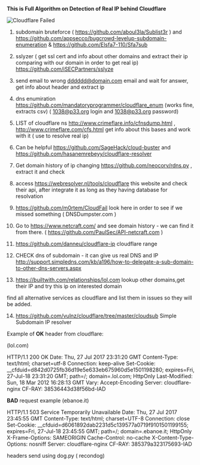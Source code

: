 
**This is Full Algorithm on Detection of Real IP behind Cloudflare**

![Cloudflare Failed](https://image.ibb.co/c1vw6x/cloudflare.png)
1) subdomain bruteforce ( https://github.com/aboul3la/Sublist3r ) and https://github.com/appsecco/bugcrowd-levelup-subdomain-enumeration &
https://github.com/Elsfa7-110/Sfa7sub

2) sslyzer ( get ssl cert and info about other domains and extract their ip comparing with our domain in order to get real ip)
https://github.com/iSECPartners/sslyze

3) send email to wrong dddddd@domain.com email and wait for answer, get info about header and extract ip

4) dns enumiration https://github.com/mandatoryprogrammer/cloudflare_enum (works fine, extracts csv) ( 1038@p33.org login and 1038@p33.org password)

5) LIST of cloudflare ns http://www.crimeflare.info/cfnsdump.html , 
http://www.crimeflare.com/cfs.html get info about this bases and work with it ( use to resolve real ip)

6)  Can be helpful https://github.com/SageHack/cloud-buster and https://github.com/hasanemrebeyy/cloudflare-resolver

7) Get domain history of ip changing https://github.com/neocorv/rdns.py , extract it and check

8) access https://webresolver.nl/tools/cloudflare this website and check their api, after integrate it as long as they having database for resolvation

9) https://github.com/m0rtem/CloudFail look here in order to see if we missed something ( DNSDumpster.com )

10) Go to https://www.netcraft.com/ and see domain history - we can find it from there. ( https://github.com/PaulSec/API-netcraft.com )

11) https://github.com/danneu/cloudflare-ip cloudflare range

12) CHECK dns of subdomain - it can give us real DNS and IP
http://support.simpledns.com/kb/a196/how-to-delegate-a-sub-domain-to-other-dns-servers.aspx

13) https://builtwith.com/relationships/lol.com lookup other domains,get their IP and try this ip on interested domain

find all alternative services as cloudflare and list them in issues so they will be added.

14) https://github.com/vulnz/cloudflare/tree/master/cloudsub Simple Subdomain IP resolver

Example of **OK** header from cloudflare:

(lol.com)

HTTP/1.1 200 OK
Date: Thu, 27 Jul 2017 23:31:20 GMT
Content-Type: text/html; charset=utf-8
Connection: keep-alive
Set-Cookie: __cfduid=d842d0725fb36d19e5e633eb675960d5e1501198280; expires=Fri, 27-Jul-18 23:31:20 GMT; path=/; domain=.lol.com; HttpOnly
Last-Modified: Sun, 18 Mar 2012 16:28:13 GMT
Vary: Accept-Encoding
Server: cloudflare-nginx
CF-RAY: 38536443d38f56bd-IAD

**BAD** request example (ebanoe.it)

HTTP/1.1 503 Service Temporarily Unavailable
Date: Thu, 27 Jul 2017 23:45:55 GMT
Content-Type: text/html; charset=UTF-8
Connection: close
Set-Cookie: __cfduid=d6061892dab2231d5c139577a0719f9101501199155; expires=Fri, 27-Jul-18 23:45:55 GMT; path=/; domain=.ebanoe.it; HttpOnly
X-Frame-Options: SAMEORIGIN
Cache-Control: no-cache
X-Content-Type-Options: nosniff
Server: cloudflare-nginx
CF-RAY: 385379a323175693-IAD

headers send using dog.py ( recondog)
